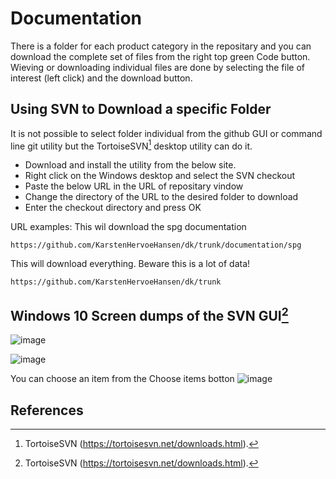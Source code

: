 # Documentation
There is a folder for each product category in the repositary and you can download the complete set of files from the right top green Code button.
Wieving or downloading individual files are done by selecting the file of interest (left click) and the download button.
## Using SVN to Download a specific Folder
It is not possible to select folder individual from the github GUI or command line git utility but the TortoiseSVN[^svn] desktop utility can do it.
* Download and install the utility from the below site.
* Right click on the Windows desktop and select the SVN checkout
* Paste the below URL in the URL of repositary vindow
* Change the directory of the URL to the desired folder to download
* Enter the checkout directory and press OK

URL examples:
This wil download the spg documentation
```
https://github.com/KarstenHervoeHansen/dk/trunk/documentation/spg
```
This will download everything. Beware this is a lot of data!
```
https://github.com/KarstenHervoeHansen/dk/trunk
```
## Windows 10 Screen dumps of the SVN GUI[^svn]
![image](https://user-images.githubusercontent.com/97158843/148644145-a9493899-a530-44f7-aef1-690ed3193dce.png)

![image](https://user-images.githubusercontent.com/97158843/148777334-8f05ef0d-5033-44ab-a789-ac42c0a7eab3.png)

You can choose an item from the Choose items botton
![image](https://user-images.githubusercontent.com/97158843/148777658-c76b5d3a-aba9-48ad-9435-90127e5f241e.png)


## References
[^svn]: TortoiseSVN (https://tortoisesvn.net/downloads.html).

